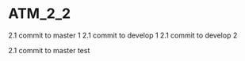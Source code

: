 # ATM_2_2

2.1 commit to master 1
2.1 commit to develop 1
2.1 commit to develop 2

2.1 commit to master test